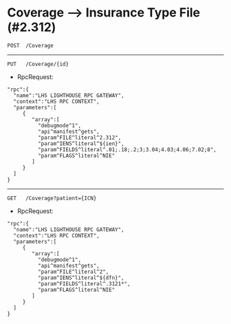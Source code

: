 # Coverage --> Insurance Type File (#2.312)
`POST  /Coverage`
___
`PUT   /Coverage/{id}`
- RpcRequest:
```
"rpc":{
  "name":"LHS LIGHTHOUSE RPC GATEWAY",
  "context":"LHS RPC CONTEXT",
  "parameters":[
     {
        "array":[
          "debugmode^1",
          "api^manifest^gets",
          "param^FILE^literal^2.312",
          "param^IENS^literal^${ien}",
          "param^FIELDS^literal^.01;.18;.2;3;3.04;4.03;4.06;7.02;8",
          "param^FLAGS^literal^NIE"
        ]
     }
  ]
}
```
___
`GET   /Coverage?patient={ICN}`
- RpcRequest:
```
"rpc":{
  "name":"LHS LIGHTHOUSE RPC GATEWAY",
  "context":"LHS RPC CONTEXT",
  "parameters":[
     {
        "array":[
          "debugmode^1",
          "api^manifest^gets",
          "param^FILE^literal^2",
          "param^IENS^literal^${dfn}",
          "param^FIELDS^literal^.3121*",
          "param^FLAGS^literal^NIE"
        ]
     }
  ]
}
```
